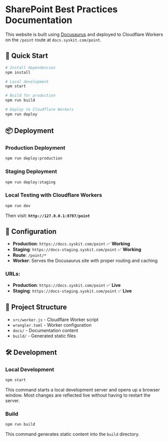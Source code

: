 # SharePoint Best Practices Documentation

This website is built using [Docusaurus](https://docusaurus.io/) and deployed to Cloudflare Workers on the `/point` route at `docs.syskit.com/point`.

## 🚀 Quick Start

```bash
# Install dependencies
npm install

# Local development
npm start

# Build for production
npm run build

# Deploy to Cloudflare Workers
npm run deploy
```

## 📦 Deployment

### Production Deployment
```bash
npm run deploy:production
```

### Staging Deployment
```bash
npm run deploy:staging
```

### Local Testing with Cloudflare Workers
```bash
npm run dev
```

Then visit: **`http://127.0.0.1:8787/point`**

## 🔧 Configuration

- **Production**: `https://docs.syskit.com/point` ✅ **Working**
- **Staging**: `https://docs-staging.syskit.com/point` ✅ **Working**
- **Route**: `/point/*`
- **Worker**: Serves the Docusaurus site with proper routing and caching

### URLs:
- **Production**: `https://docs.syskit.com/point` ✅ **Live**
- **Staging**: `https://docs-staging.syskit.com/point` ✅ **Live**

## 📁 Project Structure

- `src/worker.js` - Cloudflare Worker script
- `wrangler.toml` - Worker configuration
- `docs/` - Documentation content
- `build/` - Generated static files

## 🛠️ Development

### Local Development

```bash
npm start
```

This command starts a local development server and opens up a browser window. Most changes are reflected live without having to restart the server.

### Build

```bash
npm run build
```

This command generates static content into the `build` directory.
